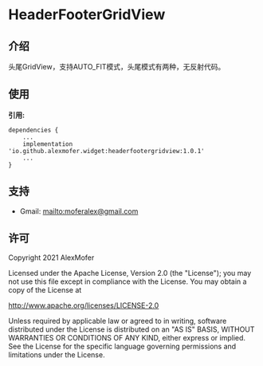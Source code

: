 HeaderFooterGridView
=========

介绍
---

头尾GridView，支持AUTO_FIT模式，头尾模式有两种，无反射代码。

使用
---

**引用:**
```
dependencies {
    ...
    implementation 'io.github.alexmofer.widget:headerfootergridview:1.0.1'
    ...
}
```

支持
---

- Gmail: <mailto:moferalex@gmail.com>

许可
---

Copyright 2021 AlexMofer

Licensed under the Apache License, Version 2.0 (the "License");
you may not use this file except in compliance with the License.
You may obtain a copy of the License at

   http://www.apache.org/licenses/LICENSE-2.0

Unless required by applicable law or agreed to in writing, software
distributed under the License is distributed on an "AS IS" BASIS,
WITHOUT WARRANTIES OR CONDITIONS OF ANY KIND, either express or implied.
See the License for the specific language governing permissions and
limitations under the License.